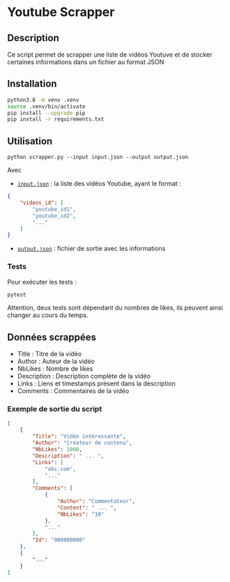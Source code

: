 # Youtube Scrapper

## Description

Ce script permet de scrapper une liste de vidéos Youtuve et de stocker certaines informations dans un fichier au format JSON  

## Installation

```sh
python3.8 -m venv .venv  
source .venv/bin/activate  
pip install --upgrade pip
pip install -r requirements.txt 
``` 

## Utilisation

`python scrapper.py --input input.json --output output.json`

Avec 

- [`input.json`](./input.json) : la liste des vidéos Youtube, ayant le format :   
```json
{
    "videos_id": [
        "youtube_id1",
        "youtube_id2",
        "..."
    ]
}
```

- [`output.json`](./output.json) : fichier de sortie avec les informations

### Tests

Pour exécuter les tests :  
```sh
pytest
```

Attention, deux tests sont dépendant du nombres de likes, ils peuvent ainsi changer au cours du temps.  

## Données scrappées

- Title : Titre de la vidéo
- Author : Auteur de la vidéo 
- NbLikes : Nombre de likes 
- Description : Description complète de la vidéo
- Links : Liens et timestamps présent dans la description
- Comments : Commentaires de la vidéo

### Exemple de sortie du script

```json
[
    {
        "Title": "Vidéo intéressante",
        "Author": "Créateur de contenu",
        "NbLikes": 1000,
        "Description": " ... ",
        "Links": [
            "abc.com",
            "..."
        ],
        "Comments": [
            {
                "Author": "Commentateur",
                "Content": " ... ",
                "NbLikes": "10"
            },
            "..."
        ],
        "Id": "000000000"
    },
    {
        "..."
    }
]
```  
